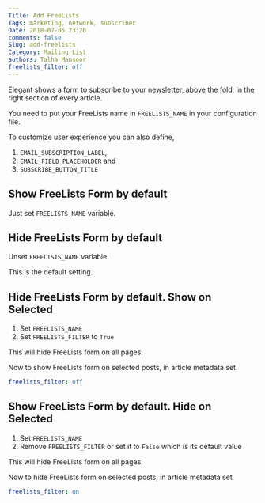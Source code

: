 ```yaml
---
Title: Add FreeLists
Tags: marketing, network, subscriber
Date: 2018-07-05 23:20
comments: false
Slug: add-freelists
Category: Mailing List
authors: Talha Mansoor
freelists_filter: off
---
```


Elegant shows a form to subscribe to your newsletter, above the fold, in the right section of every article.

You need to put your FreeLists name in `FREELISTS_NAME` in your configuration file.

To customize user experience you can also define,

1. `EMAIL_SUBSCRIPTION_LABEL`,
1. `EMAIL_FIELD_PLACEHOLDER` and
1. `SUBSCRIBE_BUTTON_TITLE`

## Show FreeLists Form by default

Just set `FREELISTS_NAME` variable.

## Hide FreeLists Form by default

Unset `FREELISTS_NAME` variable.

This is the default setting.

## Hide FreeLists Form by default. Show on Selected

1. Set `FREELISTS_NAME`
1. Set `FREELISTS_FILTER` to `True`

This will hide FreeLists form on all pages.

Now to show FreeLists form on selected posts, in article metadata set

```yaml
freelists_filter: off
```

## Show FreeLists Form by default. Hide on Selected

1. Set `FREELISTS_NAME`
1. Remove `FREELISTS_FILTER` or set it to `False` which is its default value

This will hide FreeLists form on all pages.

Now to hide FreeLists form on selected posts, in article metadata set

```yaml
freelists_filter: on
```

